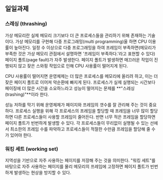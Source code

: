 ## 일일과제

### 스레싱 (thrashing)

가상 메모리란 실제 메모리 크기보다 더 큰 프로세스들을 관리하기 위해 존재하는 기술이다. 가상 메모리를 구현해 다중 프로그래밍(multi programming)울 하면 CPU 이용률이 높아진다. 일정 수 이상으로 다중 프로그래밍을 하여 프레임이 부족하면(메모리가 부족한 것은 가상 메모리 관점에서 설명하면 '프레임이 부족하다.'라고 표현할 수 있다) 페이지 폴트(page fault)가 자주 발생한다. 페이지 폴트가 발생하면 매끄러운 작업이 진행되지 않고 잦은 스와핑 작업으로 인해 CPU 사용률이 떨어지게 된다. 

CPU 사용률이 떨어지면 운영체제는 더 많은 프로세스를 메모리에 올리려 하고, 이는 더 잦은 페이지 폴트로 이어져 악순환에 빠지게 된다. 프로세스가 실제 실행되는 시간보다 페이징에 더 많은 시간을 소요하느라고 성능이 떨어지는 문제를 **"스레싱(trashing)"**이라 한다.

성능 저하를 막기 위해 운영체제가 페이지와 프레임의 갯수를 잘 관리해 주는 것이 중요하다. 프로세스 실행을 위해 각 프로세스의 프레임을 할당할 때 프레임을 너무 많이 할당하면 다른 프로세스들이 사용할 프레임이 줄어든다. 반면 너무 적은 프레임을 할당하면 페이지 폴트가 빈번하게 발생할 수 있다. 각 프로세스들이 무리없이 실행될 수 있는 선에서 최소한의 프레임 수를 파악하고 프로세스들이 적절한 수만큼 프레임을 할당해 줄 수가 있어야 한다. 

### 워킹 세트 (working set)

지역성을 기반으로 자주 사용하는 페이지를 저장해 주는 것을 의미한다. "워킹 세트"를 바탕으로 자주 사용하는 페이지를 물리 메모리의 프레임에 고정하면 페이지 폴트가 빈번하게 발생하는 현상을 방지할 수 있다.